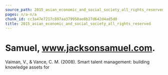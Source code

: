 ```yaml
---
source_path: 2015_asian_economic_and_social_society_all_rights_reserved.md
pages: n/a-n/a
chunk_id: cc3a47e7217c897aa379950ae8b27d642d4ad5d0
title: 2015_asian_economic_and_social_society_all_rights_reserved
---
```

# Samuel, www.jacksonsamuel.com.

Vaiman, V., & Vance, C. M. (2008). Smart talent management: building knowledge assets for
